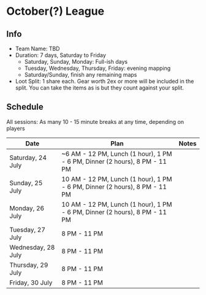 # October(?) League

## Info

- Team Name: TBD
- Duration: 7 days, Saturday to Friday
  - Saturday, Sunday, Monday: Full-ish days
  - Tuesday, Wednesday, Thursday, Friday: evening mapping
  - Saturday/Sunday, finish any remaining maps
- Loot Split: 1 share each. Gear worth 2ex or more will be included in the split. You can take the items as is but they count against your split.

## Schedule

All sessions: As many 10 - 15 minute breaks at any time, depending on players

| Date               | Plan                                                                       | Notes |
| ------------------ | -------------------------------------------------------------------------- | ----- |
| Saturday, 24 July  | ~6 AM - 12 PM, Lunch (1 hour), 1 PM - 6 PM, Dinner (2 hours), 8 PM - 11 PM |       |
| Sunday, 25 July    | 10 AM - 12 PM, Lunch (1 hour), 1 PM - 6 PM, Dinner (2 hours), 8 PM - 11 PM |       |
| Monday, 26 July    | 10 AM - 12 PM, Lunch (1 hour), 1 PM - 6 PM, Dinner (2 hours), 8 PM - 11 PM |       |
| Tuesday, 27 July   | 8 PM - 11 PM                                                               |       |
| Wednesday, 28 July | 8 PM - 11 PM                                                               |       |
| Thursday, 29 July  | 8 PM - 11 PM                                                               |       |
| Friday, 30 July    | 8 PM - 11 PM                                                               |       |
